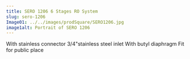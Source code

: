 ```yaml
---
title: SERO 1206 6 Stages RO System
slug: sero-1206
Image01: ../../images/prodSquare/SERO1206.jpg
image1alt: Portrait of SERO 1206
---
```

With stainless connector 3/4"stainless steel inlet With butyl diaphragm Fit for public place
